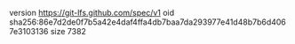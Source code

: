 version https://git-lfs.github.com/spec/v1
oid sha256:86e7d2de0f7b5a42e4daf4ffa4db7baa7da293977e41d48b7b6d4067e3103136
size 7382
